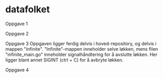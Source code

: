 # datafolket
Oppgave 1


Oppgave 2


Oppgave 3
Oppgaven ligger ferdig delvis i hoved-repository, og delvis i mappen "infinite". "Infinite"-mappen inneholder selve løkken, mens filen "infinite_main.go" inneholder signalhåndtering for å avslutte løkken. Her ligger blant annet SIGINT (ctrl + C) for å avbryte løkken.

Oppgave 4


